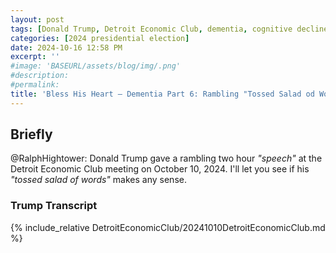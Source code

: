 ```yaml
---
layout: post
tags: [Donald Trump, Detroit Economic Club, dementia, cognitive decline, rambling speech, tossed salad of words]
categories: [2024 presidential election]
date: 2024-10-16 12:58 PM
excerpt: ''
#image: 'BASEURL/assets/blog/img/.png'
#description:
#permalink:
title: 'Bless His Heart – Dementia Part 6: Rambling "Tossed Salad od Words Speech" at Detroit Economic Club'
---
```



## Briefly

@RalphHightower: Donald Trump gave a rambling two hour *"speech"* at the Detroit Economic Club meeting on October 10, 2024. I'll let you see if his *"tossed salad of words"* makes any sense. 

### Trump Transcript

{% include_relative DetroitEconomicClub/20241010DetroitEconomicClub.md %}